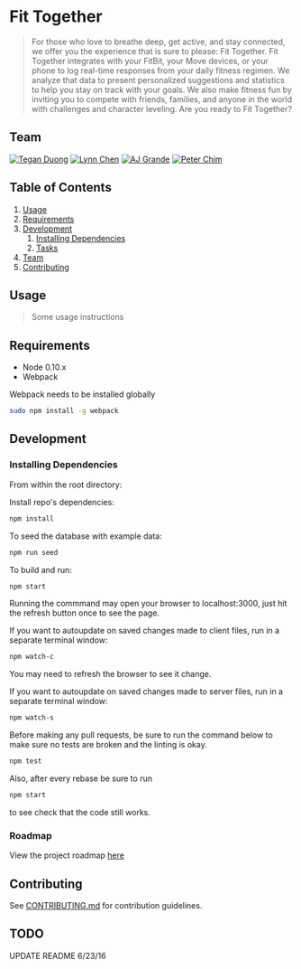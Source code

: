 # Fit Together

> For those who love to breathe deep, get active, and stay connected, we offer you the experience that is sure to please: Fit Together. Fit Together integrates with your FitBit, your Move devices, or your phone to log real-time responses from your daily fitness regimen. We analyze that data to present personalized suggestions and statistics to help you stay on track with your goals. We also make fitness fun by inviting you to compete with friends, families, and anyone in the world with challenges and character leveling. Are you ready to Fit Together?

## Team

[![Tegan Duong](https://s31.postimg.org/60kowz7or/Tegan.png)](http://github.com/teganduong)
[![Lynn Chen](https://s31.postimg.org/6njlmi4kr/lynn.png)](http://github.com/lcbits)
[![AJ Grande](https://s31.postimg.org/whteca4kr/image.png)](http://github.com/ajgrande924)
[![Peter Chim](https://s31.postimg.org/ph5eji2sr/peter.png)](http://github.com/pchim)


## Table of Contents

1. [Usage](#Usage)
1. [Requirements](#requirements)
1. [Development](#development)
    1. [Installing Dependencies](#installing-dependencies)
    1. [Tasks](#tasks)
1. [Team](#team)
1. [Contributing](#contributing)

## Usage

> Some usage instructions

## Requirements

- Node 0.10.x
- Webpack

Webpack needs to be installed globally
```sh
sudo npm install -g webpack 
```

## Development

### Installing Dependencies

From within the root directory:

Install repo's dependencies:
```sh
npm install
```

To seed the database with example data:
```sh
npm run seed
```

To build and run:
```sh
npm start
```

Running the commmand may open your browser to localhost:3000,
just hit the refresh button once to see the page.

If you want to autoupdate on saved changes made to client files, run in a separate terminal window:
```sh
npm watch-c
```
You may need to refresh the browser to see it change.

If you want to autoupdate on saved changes made to server files, run in a separate terminal window:
```sh
npm watch-s
```

Before making any pull requests, be sure to run the command below to make sure no tests are broken and the linting is okay.
```sh
npm test
```

Also, after every rebase be sure to run 
```sh
npm start
```
to see check that the code still works.

### Roadmap

View the project roadmap [here](LINK_TO_PROJECT_ISSUES)


## Contributing

See [CONTRIBUTING.md](CONTRIBUTING.md) for contribution guidelines.

## TODO
UPDATE README 6/23/16
